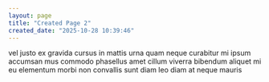 ```yaml
---
layout: page
title: "Created Page 2"
created_date: "2025-10-28 10:39:46"
---
```


vel justo ex gravida cursus in mattis urna quam neque curabitur mi ipsum accumsan mus commodo phasellus amet cillum viverra bibendum aliquet mi eu elementum morbi non convallis sunt diam leo diam at neque mauris 
